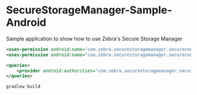 # SecureStorageManager-Sample-Android
Sample application to show how to use Zebra's Secure Storage Manager

```xml
<uses-permission android:name="com.zebra.securestoragemanager.securecontentprovider.PERMISSION.WRITE"/>
<uses-permission android:name="com.zebra.securestoragemanager.securecontentprovider.PERMISSION.READ"/>
```

```xml
<queries>
    <provider android:authorities="com.zebra.securestoragemanager.securecontentprovider" />
</queries>
```

`gradlew build`